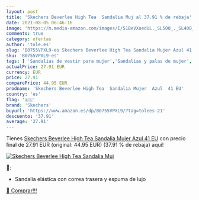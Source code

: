 ```yaml
---
layout: post
title: 'Skechers Beverlee High Tea  Sandalia Muj al 37.91 % de rebaja'
date: 2021-08-05 06:46:16
image: 'https://m.media-amazon.com/images/I/51BeVXoedUL._SL500_._SL400_.jpg'
comments: true
category: ofertas
author: 'tole.es'
slug: 'B0755VPXL9-es Skechers Beverlee High Tea Sandalia Mujer Azul 41 EU'
sku: 'B0755VPXL9-es'
tags: [ 'Sandalias de vestir para mujer','Sandalias y palas de mujer','Zapatos','Zapatos para mujer','Zapatos y complementos','sandalia','skechers', ]
actualPrice: 27.91 EUR
currency: EUR
price: 27.91
comparePrice: 44.95 EUR
prodname: 'Skechers Beverlee High Tea  Sandalia Mujer  Azul  41 EU'
country: 'es'
flag: '🇪🇸'
brand: 'Skechers'
buyurl: 'https://www.amazon.es/dp/B0755VPXL9/?tag=tolees-21'
descuento: '37.91'
average: '27.91'
---
```


Tienes [Skechers Beverlee High Tea  Sandalia Mujer  Azul  41 EU](https://www.amazon.es/dp/B0755VPXL9/?tag=tolees-21) con precio final de  27.91 EUR (original: 44.95 EUR) (37.91 %  de rebaja) aqui!

[![Skechers Beverlee High Tea  Sandalia Muj](https://m.media-amazon.com/images/I/51BeVXoedUL._SL500_._SL400_.jpg)](https://www.amazon.es/dp/B0755VPXL9/?tag=tolees-21)

🔎:

- Sandalia elástica con correa trasera y espuma de lujo

[🛒 Comprar!!!](https://www.amazon.es/dp/B0755VPXL9/?tag=tolees-21)
